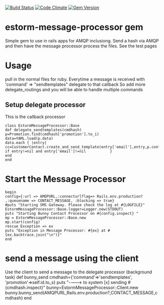 [![Build Status](https://travis-ci.org/semdinsp/estorm-message-processor.png)](https://travis-ci.org/semdinsp/estorm-message-processor)
[![Code Climate](https://codeclimate.com/repos/5258c4167e00a42fef002879/badges/da46d720691ea2bae63a/gpa.png)](https://codeclimate.com/repos/5258c4167e00a42fef002879/feed)
[![Gem Version](https://badge.fury.io/rb/estorm-message-processor.png)](http://badge.fury.io/rb/estorm-message-processor)

estorm-message-processor gem
============


Simple gem to use in rails apps for AMQP inclusiong. Send a hash via AMQP and then have the message processor process the files.  See the test pages

Usage
=======

pull in the normal files for ruby.  Everytime a message is received with 'command' => "sendtemplates" delegate to that callback So add more delegate_routings and you will be able to handle multiple commands

## Setup delegate processor
This is the callback processor

    class EstormMessageProcessor::Base
    def delegate_sendtemplates(cmdhash)
    p=Promotion.find(cmdhash['promotion'].to_i)
    data=YAML.load(p.data)
    data.each { |entry| 
    cc=CustomerContact.create_and_send_template(entry['email'],entry,p.configuration_setting,p) if entry!=nil and entry['email']!=nil           }
    end
    end

# Start the Message Processor
    begin
    config={:url => AMQPURL,:connecturlflag=> Rails.env.production? ,:queuename => CONTACT_MESSAGE, :blocking => true}
    #puts "Starting SMS Gateway. Please check the log at #{LOGFILE}"
    EstormMessageProcessor::Base.logger=Logger.new(STDOUT) 
    puts "Starting Bunny Contact Processor on #{config.inspect} "  
    mp = EstormMessageProcessor::Base.new
    mp.start(config)
    rescue Exception => ex
    puts "Exception in Message Processor: #{ex} at #{ex.backtrace.join("\n")}"
    end  

# send a message using the client
Use the client to send a message to the delegate processor (background task)
    def bunny_send
    cmdhash={'command'=>'sendtemplates', 'promotion'=>self.id.to_s}
    puts "----> to system [x] sending  #{cmdhash.inspect}"
    bunny=EstormMessageProcessor::Client.new
    bunny.bunny_send(AMQPURL,Rails.env.production?,CONTACT_MESSAGE,cmdhash)
    end
